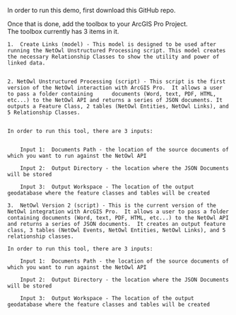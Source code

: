 In order to run this demo, first download this GitHub repo.  



Once that is done, add the toolbox to your ArcGIS Pro Project.  
The toolbox currently has 3 items in it.  
  
	1.  Create Links (model) - This model is designed to be used after running the NetOwl Unstructured Processing script. This model creates the necessary Relationship Classes to show the utility and power of linked data. 
  

	2. NetOwl Unstructured Processing (script) - This script is the first version of the NetOwl interaction with ArcGIS Pro.  It allows a user to pass a folder containing 		documents (Word, text, PDF, HTML, etc...) to the NetOwl API and returns a series of JSON documents. It outputs a Feature Class, 2 tables (NetOwl Entities, NetOwl Links), and 5 Relationship Classes. 
      

	In order to run this tool, there are 3 inputs:
        

		Input 1:  Documents Path - the location of the source documents of which you want to run against the NetOwl API
        
		Input 2:  Output Directory - the location where the JSON Documents will be stored
        
		Input 3:  Output Workspace - The location of the output geodatabase where the feature classes and tables will be created

	3.  NetOwl Version 2 (script) - This is the current version of the NetOwl integration with ArcGIS Pro.  It allows a user to pass a folder containing documents (Word, text, PDF, HTML, etc...) to the NetOwl API and returns a series of JSON documents.  It creates an output feature class, 3 tables (NetOwl Events, NetOwl Entities, NetOwl Links), and 5 relationship classes.  
	
	In order to run this tool, there are 3 inputs:

		Input 1:  Documents Path - the location of the source documents of which you want to run against the NetOwl API
        
		Input 2:  Output Directory - the location where the JSON Documents will be stored
        
		Input 3:  Output Workspace - The location of the output geodatabase where the feature classes and tables will be created  

	
